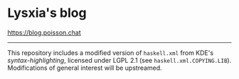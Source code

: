 Lysxia's blog
=============

https://blog.poisson.chat

---

This repository includes a modified version of `haskell.xml` from KDE's
*syntax-highlighting*, licensed under LGPL 2.1 (see `haskell.xml.COPYING.LIB`).
Modifications of general interest will be upstreamed.
